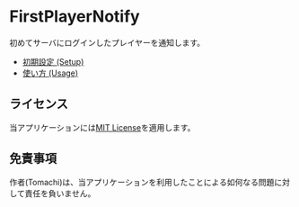 # FirstPlayerNotify

初めてサーバにログインしたプレイヤーを通知します。

- [初期設定 (Setup)](https://github.com/book000/FirstPlayerNotify/wiki/Setup)
- [使い方 (Usage)](https://github.com/book000/FirstPlayerNotify/wiki/Usage)

## ライセンス

当アプリケーションには[MIT License](https://github.com/book000/FirstPlayerNotify/blob/master/LICENSE)を適用します。

## 免責事項

作者(Tomachi)は、当アプリケーションを利用したことによる如何なる問題に対して責任を負いません。
